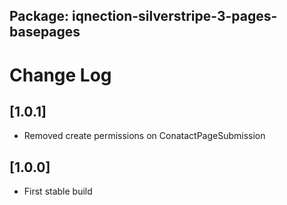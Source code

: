 ## Package: iqnection-silverstripe-3-pages-basepages
# Change Log


## [1.0.1]
- Removed create permissions on ConatactPageSubmission

## [1.0.0]
- First stable build